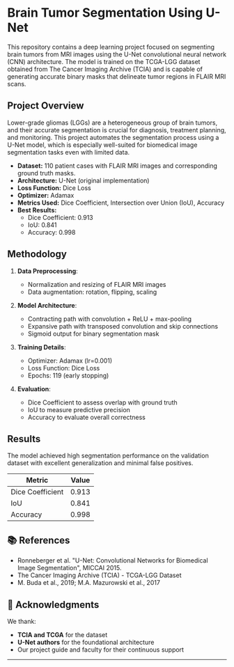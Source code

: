# Brain Tumor Segmentation Using U-Net



This repository contains a deep learning project focused on segmenting brain tumors from MRI images using the U-Net convolutional neural network (CNN) architecture. The model is trained on the TCGA-LGG dataset obtained from The Cancer Imaging Archive (TCIA) and is capable of generating accurate binary masks that delineate tumor regions in FLAIR MRI scans.

##  Project Overview

Lower-grade gliomas (LGGs) are a heterogeneous group of brain tumors, and their accurate segmentation is crucial for diagnosis, treatment planning, and monitoring. This project automates the segmentation process using a U-Net model, which is especially well-suited for biomedical image segmentation tasks even with limited data.

- **Dataset:** 110 patient cases with FLAIR MRI images and corresponding ground truth masks.
- **Architecture:** U-Net (original implementation)
- **Loss Function:** Dice Loss
- **Optimizer:** Adamax
- **Metrics Used:** Dice Coefficient, Intersection over Union (IoU), Accuracy
- **Best Results:**
  - Dice Coefficient: 0.913
  - IoU: 0.841
  - Accuracy: 0.998

## Methodology

1. **Data Preprocessing**:
   - Normalization and resizing of FLAIR MRI images
   - Data augmentation: rotation, flipping, scaling

2. **Model Architecture**:
   - Contracting path with convolution + ReLU + max-pooling
   - Expansive path with transposed convolution and skip connections
   - Sigmoid output for binary segmentation mask

3. **Training Details**:
   - Optimizer: Adamax (lr=0.001)
   - Loss Function: Dice Loss
   - Epochs: 119 (early stopping)

4. **Evaluation**:
   - Dice Coefficient to assess overlap with ground truth
   - IoU to measure predictive precision
   - Accuracy to evaluate overall correctness

## Results

The model achieved high segmentation performance on the validation dataset with excellent generalization and minimal false positives.

| Metric           | Value  |
|------------------|--------|
| Dice Coefficient | 0.913  |
| IoU              | 0.841  |
| Accuracy         | 0.998  |

## 📚 References

- Ronneberger et al. "U-Net: Convolutional Networks for Biomedical Image Segmentation", MICCAI 2015.
- The Cancer Imaging Archive (TCIA) - TCGA-LGG Dataset
- M. Buda et al., 2019; M.A. Mazurowski et al., 2017

## 🙏 Acknowledgments

We thank:
- **TCIA and TCGA** for the dataset
- **U-Net authors** for the foundational architecture
- Our project guide and faculty for their continuous support



---

